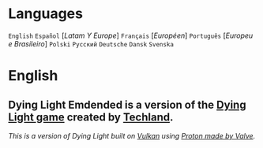 # Languages
  `English` 
  `Español` [_Latam Y Europe_]
  `Français` [_Européen_]
  `Português` [_Europeu e Brasileiro_]
  `Polski`
  `Русский`
  `Deutsche`
  `Dansk`
  `Svenska`
#

# English
## Dying Light Emdended is a version of the [Dying Light game](https://dyinglightgame.com/dyinglight/) created by [Techland](https://techland.net/).
_This is a version of Dying Light built on [Vulkan](https://www.khronos.org/vulkan/) using [Proton made by Valve](https://github.com/ValveSoftware/Proton/)._
##

